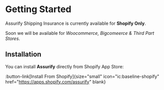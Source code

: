 # Getting Started

Assurify Shipping Insurance is currently available for **Shopify Only**. 

Soon we will be available for *Woocommerce, Bigcomeerce & Third Part Stores*.

## Installation

You can install **Assurify** directly from Shopify App Store:

:button-link[Install From Shopify]{size="small" icon="ic:baseline-shopify" href="https://apps.shopify.com/assurify" blank}

